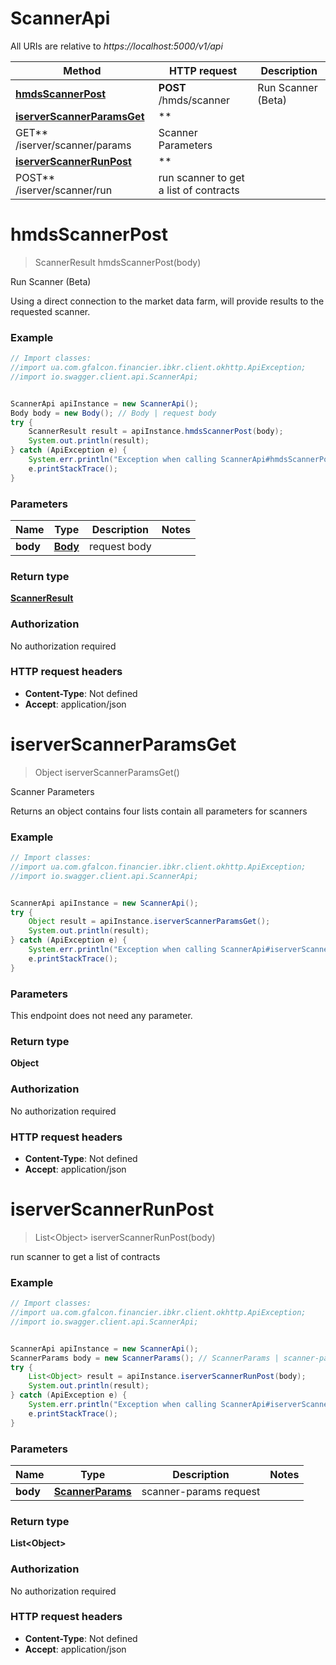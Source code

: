# ScannerApi

All URIs are relative to *https://localhost:5000/v1/api*

Method | HTTP request | Description
------------- | ------------- | -------------
[**hmdsScannerPost**](ScannerApi.md#hmdsScannerPost) | **POST** /hmds/scanner | Run Scanner (Beta)
[**iserverScannerParamsGet**](ScannerApi.md#iserverScannerParamsGet) | **
GET** /iserver/scanner/params | Scanner Parameters
[**iserverScannerRunPost**](ScannerApi.md#iserverScannerRunPost) | **
POST** /iserver/scanner/run | run scanner to get a list of contracts

<a name="hmdsScannerPost"></a>

# **hmdsScannerPost**

> ScannerResult hmdsScannerPost(body)

Run Scanner (Beta)

Using a direct connection to the market data farm, will provide results to the requested scanner.

### Example

```java
// Import classes:
//import ua.com.gfalcon.financier.ibkr.client.okhttp.ApiException;
//import io.swagger.client.api.ScannerApi;


ScannerApi apiInstance = new ScannerApi();
Body body = new Body(); // Body | request body
try {
    ScannerResult result = apiInstance.hmdsScannerPost(body);
    System.out.println(result);
} catch (ApiException e) {
    System.err.println("Exception when calling ScannerApi#hmdsScannerPost");
    e.printStackTrace();
}
```

### Parameters

Name | Type | Description  | Notes
------------- | ------------- | ------------- | -------------
**body** | [**Body**](.md)| request body |

### Return type

[**ScannerResult**](ScannerResult.md)

### Authorization

No authorization required

### HTTP request headers

- **Content-Type**: Not defined
- **Accept**: application/json

<a name="iserverScannerParamsGet"></a>

# **iserverScannerParamsGet**

> Object iserverScannerParamsGet()

Scanner Parameters

Returns an object contains four lists contain all parameters for scanners

### Example

```java
// Import classes:
//import ua.com.gfalcon.financier.ibkr.client.okhttp.ApiException;
//import io.swagger.client.api.ScannerApi;


ScannerApi apiInstance = new ScannerApi();
try {
    Object result = apiInstance.iserverScannerParamsGet();
    System.out.println(result);
} catch (ApiException e) {
    System.err.println("Exception when calling ScannerApi#iserverScannerParamsGet");
    e.printStackTrace();
}
```

### Parameters

This endpoint does not need any parameter.

### Return type

**Object**

### Authorization

No authorization required

### HTTP request headers

- **Content-Type**: Not defined
- **Accept**: application/json

<a name="iserverScannerRunPost"></a>

# **iserverScannerRunPost**

> List&lt;Object&gt; iserverScannerRunPost(body)

run scanner to get a list of contracts

### Example

```java
// Import classes:
//import ua.com.gfalcon.financier.ibkr.client.okhttp.ApiException;
//import io.swagger.client.api.ScannerApi;


ScannerApi apiInstance = new ScannerApi();
ScannerParams body = new ScannerParams(); // ScannerParams | scanner-params request
try {
    List<Object> result = apiInstance.iserverScannerRunPost(body);
    System.out.println(result);
} catch (ApiException e) {
    System.err.println("Exception when calling ScannerApi#iserverScannerRunPost");
    e.printStackTrace();
}
```

### Parameters

Name | Type | Description  | Notes
------------- | ------------- | ------------- | -------------
**body** | [**ScannerParams**](ScannerParams.md)| scanner-params request |

### Return type

**List&lt;Object&gt;**

### Authorization

No authorization required

### HTTP request headers

- **Content-Type**: Not defined
- **Accept**: application/json

